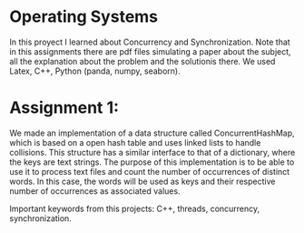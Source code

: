 # Operating Systems

In this proyect I learned about Concurrency and Synchronization. Note that in this assignments there are
pdf files simulating a paper about the subject, all the explanation about the problem and the solutionis there. 
We used Latex, C++, Python (panda, numpy, seaborn).

# Assignment 1:

We made an implementation of a data structure called ConcurrentHashMap, which is based on a
open hash table and uses linked lists to handle collisions. This structure has a similar interface
to that of a dictionary, where the keys are text strings. The purpose of this implementation is to be able to
use it to process text files and count the number of occurrences of distinct words. In this case, the
words will be used as keys and their respective number of occurrences as associated values.

Important keywords from this projects: C++, threads, concurrency, synchronization.
